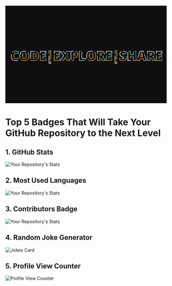 
![](https://github.com/sarangpidadi07/sarangpidadi07/blob/master/ces.gif)
<!--
**sarangpidadi07/sarangpidadi07** is a ✨ _special_ ✨ repository because its `README.md` (this file) appears on your GitHub profile.

Here are some ideas to get you started:

- 🔭 I’m currently working on ...
- 🌱 I’m currently learning ...
- 👯 I’m looking to collaborate on ...
- 🤔 I’m looking for help with ...
- 💬 Ask me about ...
- 📫 How to reach me: ...
- 😄 Pronouns: ...
- ⚡ Fun fact: ...
-->
# Top 5 Badges That Will Take Your GitHub Repository to the Next Level
## 1. GitHub Stats
![Your Repository's Stats](https://github-readme-stats.vercel.app/api?username=sarangpidadi07&show_icons=true)
## 2. Most Used Languages
![Your Repository's Stats](https://github-readme-stats.vercel.app/api/top-langs/?username=sarangpidadi07&theme=blue-green)
## 3. Contributors Badge
![Your Repository's Stats](https://contrib.rocks/image?repo=sarangpidadi07/sarangpidadi07)
## 4. Random Joke Generator
![Jokes Card](https://readme-jokes.vercel.app/api)
## 5. Profile View Counter
![Profile View Counter](https://komarev.com/ghpvc/?username=sarangpidadi07)

